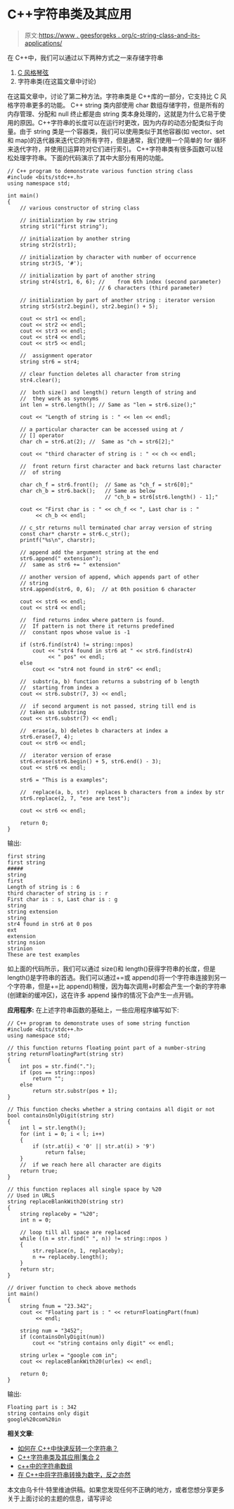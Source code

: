# C++字符串类及其应用

> 原文:[https://www . geesforgeks . org/c-string-class-and-its-applications/](https://www.geeksforgeeks.org/c-string-class-and-its-applications/)

在 C++中，我们可以通过以下两种方式之一来存储字符串

1.  [C 风格琴弦](https://www.geeksforgeeks.org/storage-for-strings-in-c/)
2.  字符串类(在这篇文章中讨论)

在这篇文章中，讨论了第二种方法。字符串类是 C++库的一部分，它支持比 C 风格字符串更多的功能。
C++ string 类内部使用 char 数组存储字符，但是所有的内存管理、分配和 null 终止都是由 string 类本身处理的，这就是为什么它易于使用的原因。C++字符串的长度可以在运行时更改，因为内存的动态分配类似于向量。由于 string 类是一个容器类，我们可以使用类似于其他容器(如 vector、set 和 map)的迭代器来迭代它的所有字符，但是通常，我们使用一个简单的 for 循环来迭代字符，并使用[]运算符对它们进行索引。
C++字符串类有很多函数可以轻松处理字符串。下面的代码演示了其中大部分有用的功能。

```
// C++ program to demonstrate various function string class
#include <bits/stdc++.h>
using namespace std;

int main()
{
    // various constructor of string class

    // initialization by raw string
    string str1("first string");

    // initialization by another string
    string str2(str1);

    // initialization by character with number of occurrence
    string str3(5, '#');

    // initialization by part of another string
    string str4(str1, 6, 6); //    from 6th index (second parameter)
                             // 6 characters (third parameter)

    // initialization by part of another string : iterator version
    string str5(str2.begin(), str2.begin() + 5);

    cout << str1 << endl;
    cout << str2 << endl;
    cout << str3 << endl;
    cout << str4 << endl;
    cout << str5 << endl;

    //  assignment operator
    string str6 = str4;

    // clear function deletes all character from string
    str4.clear();

    //  both size() and length() return length of string and
    //  they work as synonyms
    int len = str6.length(); // Same as "len = str6.size();"

    cout << "Length of string is : " << len << endl;

    // a particular character can be accessed using at /
    // [] operator
    char ch = str6.at(2); //  Same as "ch = str6[2];"

    cout << "third character of string is : " << ch << endl;

    //  front return first character and back returns last character
    //  of string

    char ch_f = str6.front();  // Same as "ch_f = str6[0];"
    char ch_b = str6.back();   // Same as below
                               // "ch_b = str6[str6.length() - 1];"

    cout << "First char is : " << ch_f << ", Last char is : "
         << ch_b << endl;

    // c_str returns null terminated char array version of string
    const char* charstr = str6.c_str();
    printf("%s\n", charstr);

    // append add the argument string at the end
    str6.append(" extension");
    //  same as str6 += " extension"

    // another version of append, which appends part of other
    // string
    str4.append(str6, 0, 6);  // at 0th position 6 character

    cout << str6 << endl;
    cout << str4 << endl;

    //  find returns index where pattern is found.
    //  If pattern is not there it returns predefined
    //  constant npos whose value is -1

    if (str6.find(str4) != string::npos)
        cout << "str4 found in str6 at " << str6.find(str4)
             << " pos" << endl;
    else
        cout << "str4 not found in str6" << endl;

    //  substr(a, b) function returns a substring of b length
    //  starting from index a
    cout << str6.substr(7, 3) << endl;

    //  if second argument is not passed, string till end is
    // taken as substring
    cout << str6.substr(7) << endl;

    //  erase(a, b) deletes b characters at index a
    str6.erase(7, 4);
    cout << str6 << endl;

    //  iterator version of erase
    str6.erase(str6.begin() + 5, str6.end() - 3);
    cout << str6 << endl;

    str6 = "This is a examples";

    //  replace(a, b, str)  replaces b characters from a index by str
    str6.replace(2, 7, "ese are test");

    cout << str6 << endl;

    return 0;
}
```

输出:

```
first string
first string
#####
string
first
Length of string is : 6
third character of string is : r
First char is : s, Last char is : g
string
string extension
string
str4 found in str6 at 0 pos
ext
extension
string nsion
strinion
These are test examples
```

如上面的代码所示，我们可以通过 size()和 length()获得字符串的长度，但是 length()是字符串的首选。我们可以通过+=或 append()将一个字符串连接到另一个字符串，但是+=比 append()稍慢，因为每次调用+时都会产生一个新的字符串(创建新的缓冲区)，这在许多 append 操作的情况下会产生一点开销。

**应用程序:**
在上述字符串函数的基础上，一些应用程序编写如下:

```
// C++ program to demonstrate uses of some string function
#include <bits/stdc++.h>
using namespace std;

// this function returns floating point part of a number-string
string returnFloatingPart(string str)
{
    int pos = str.find(".");
    if (pos == string::npos)
        return "";
    else
        return str.substr(pos + 1);
}

// This function checks whether a string contains all digit or not
bool containsOnlyDigit(string str)
{
    int l = str.length();
    for (int i = 0; i < l; i++)
    {
        if (str.at(i) < '0' || str.at(i) > '9')
            return false;
    }
    //  if we reach here all character are digits
    return true;
}

// this function replaces all single space by %20
// Used in URLS
string replaceBlankWith20(string str)
{
    string replaceby = "%20";
    int n = 0;

    // loop till all space are replaced
    while ((n = str.find(" ", n)) != string::npos )
    {
        str.replace(n, 1, replaceby);
        n += replaceby.length();
    }
    return str;
}

// driver function to check above methods
int main()
{
    string fnum = "23.342";
    cout << "Floating part is : " << returnFloatingPart(fnum) 
         << endl;

    string num = "3452";
    if (containsOnlyDigit(num))
        cout << "string contains only digit" << endl;

    string urlex = "google com in";
    cout << replaceBlankWith20(urlex) << endl;

    return 0;      
}
```

输出:

```
Floating part is : 342
string contains only digit
google%20com%20in
```

**相关文章**:

*   [如何在 C++中快速反转一个字符串？](https://www.geeksforgeeks.org/quickly-reverse-string-c/)
*   [C++字符串类及其应用|集合 2](https://www.geeksforgeeks.org/c-string-class-applications-set-2/)
*   [c++中的字符串数组](https://www.geeksforgeeks.org/array-strings-c-3-different-ways-create/)
*   [在 C++中将字符串转换为数字，反之亦然](https://www.geeksforgeeks.org/converting-string-to-number-and-vice-versa-in-c/)

本文由乌卡什·特里维迪供稿。如果您发现任何不正确的地方，或者您想分享更多关于上面讨论的主题的信息，请写评论